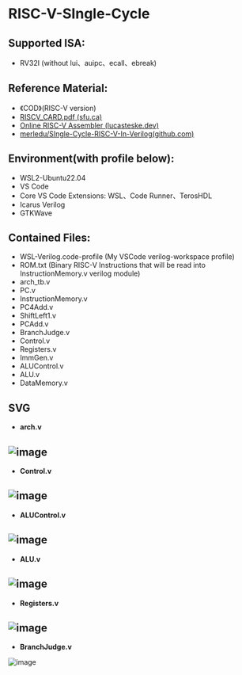 # RISC-V-SIngle-Cycle
## Supported ISA:
- RV32I (without lui、auipc、ecall、ebreak)
## Reference Material:
- 《COD》(RISC-V version)
- [RISCV_CARD.pdf (sfu.ca)](https://www.cs.sfu.ca/~ashriram/Courses/CS295/assets/notebooks/RISCV/RISCV_CARD.pdf)
- [Online RISC-V Assembler (lucasteske.dev)](https://riscvasm.lucasteske.dev/#)
- [merledu/SIngle-Cycle-RISC-V-In-Verilog(github.com)](https://github.com/merledu/SIngle-Cycle-RISC-V-In-Verilog)

## Environment(with profile below):
- WSL2-Ubuntu22.04
- VS Code
- Core VS  Code Extensions:
WSL、Code Runner、TerosHDL
- Icarus Verilog
- GTKWave

## Contained Files:
- WSL-Verilog.code-profile (My VSCode verilog-workspace profile)
- ROM.txt (Binary RISC-V Instructions that will be read into InstructionMemory.v verilog module)
- arch_tb.v
- PC.v
- InstructionMemory.v
- PC4Add.v
- ShiftLeft1.v
- PCAdd.v
- BranchJudge.v
- Control.v
- Registers.v
- ImmGen.v
- ALUControl.v
- ALU.v
- DataMemory.v

## SVG
- **arch.v**
  

![image](https://raw.githubusercontent.com/Invisiphantom/RISC-V-SIngle-Cycle/main/SVG/RISC-V-Single-Cycle.png)
---
- **Control.v**
  

![image](https://raw.githubusercontent.com/Invisiphantom/RISC-V-SIngle-Cycle/main/SVG/Control.svg)
---
- **ALUControl.v**
  

![image](https://raw.githubusercontent.com/Invisiphantom/RISC-V-SIngle-Cycle/main/SVG/ALUControl.svg)
---
- **ALU.v**
  

![image](https://raw.githubusercontent.com/Invisiphantom/RISC-V-SIngle-Cycle/main/SVG/ALU.svg)
---
- **Registers.v**
  

![image](https://raw.githubusercontent.com/Invisiphantom/RISC-V-SIngle-Cycle/main/SVG/Registers.svg)
---
- **BranchJudge.v**
  

![image](https://raw.githubusercontent.com/Invisiphantom/RISC-V-SIngle-Cycle/main/SVG/BranchJudge.svg)
